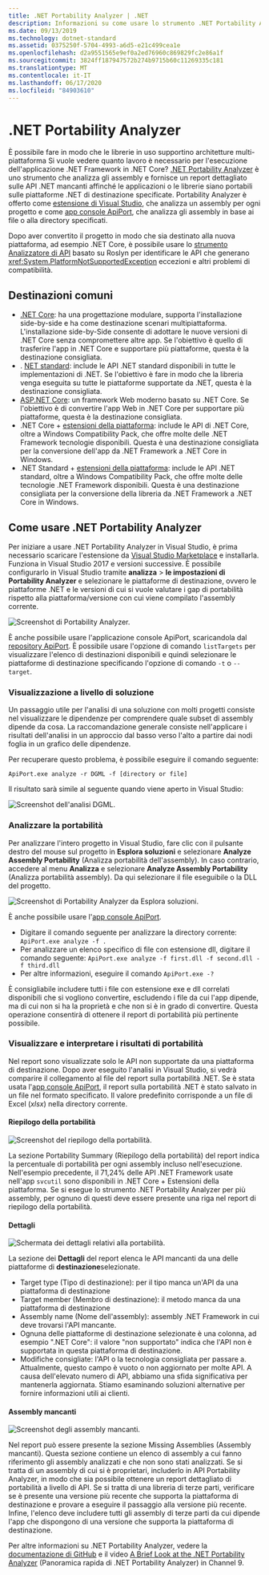 ```yaml
---
title: .NET Portability Analyzer | .NET
description: Informazioni su come usare lo strumento .NET Portability Analyzer per valutare la portabilità del codice tra le diverse implementazioni di .NET, inclusi .NET Core, .NET Standard, UWP e Xamarin.
ms.date: 09/13/2019
ms.technology: dotnet-standard
ms.assetid: 0375250f-5704-4993-a6d5-e21c499cea1e
ms.openlocfilehash: d2a9551565e9ef0a2ed76960c869829fc2e86a1f
ms.sourcegitcommit: 3824ff187947572b274b9715b60c11269335c181
ms.translationtype: MT
ms.contentlocale: it-IT
ms.lasthandoff: 06/17/2020
ms.locfileid: "84903610"
---
```

# <a name="the-net-portability-analyzer"></a>.NET Portability Analyzer

È possibile fare in modo che le librerie in uso supportino architetture multi-piattaforma Si vuole vedere quanto lavoro è necessario per l'esecuzione dell'applicazione .NET Framework in .NET Core? [.NET Portability Analyzer](https://github.com/microsoft/dotnet-apiport) è uno strumento che analizza gli assembly e fornisce un report dettagliato sulle API .NET mancanti affinché le applicazioni o le librerie siano portabili sulle piattaforme .NET di destinazione specificate. Portability Analyzer è offerto come [estensione di Visual Studio](https://marketplace.visualstudio.com/items?itemName=ConnieYau.NETPortabilityAnalyzer), che analizza un assembly per ogni progetto e come [app console ApiPort](https://aka.ms/apiportdownload), che analizza gli assembly in base ai file o alla directory specificati.

Dopo aver convertito il progetto in modo che sia destinato alla nuova piattaforma, ad esempio .NET Core, è possibile usare lo [strumento Analizzatore di API](api-analyzer.md) basato su Roslyn per identificare le API che generano <xref:System.PlatformNotSupportedException> eccezioni e altri problemi di compatibilità.

## <a name="common-targets"></a>Destinazioni comuni

- [.NET Core](../../core/index.yml): ha una progettazione modulare, supporta l'installazione side-by-side e ha come destinazione scenari multipiattaforma. L'installazione side-by-Side consente di adottare le nuove versioni di .NET Core senza compromettere altre app. Se l'obiettivo è quello di trasferire l'app in .NET Core e supportare più piattaforme, questa è la destinazione consigliata.
- . [NET standard](../net-standard.md): include le API .NET standard disponibili in tutte le implementazioni di .NET. Se l'obiettivo è fare in modo che la libreria venga eseguita su tutte le piattaforme supportate da .NET, questa è la destinazione consigliata.
- [ASP.NET Core](/aspnet/core): un framework Web moderno basato su .NET Core. Se l'obiettivo è di convertire l'app Web in .NET Core per supportare più piattaforme, questa è la destinazione consigliata.
- .NET Core + [estensioni della piattaforma](../../core/porting/windows-compat-pack.md): include le API di .NET Core, oltre a Windows Compatibility Pack, che offre molte delle .NET Framework tecnologie disponibili. Questa è una destinazione consigliata per la conversione dell'app da .NET Framework a .NET Core in Windows.
- .NET Standard + [estensioni della piattaforma](../../core/porting/windows-compat-pack.md): include le API .NET standard, oltre a Windows Compatibility Pack, che offre molte delle tecnologie .NET Framework disponibili. Questa è una destinazione consigliata per la conversione della libreria da .NET Framework a .NET Core in Windows.

## <a name="how-to-use-the-net-portability-analyzer"></a>Come usare .NET Portability Analyzer

Per iniziare a usare .NET Portability Analyzer in Visual Studio, è prima necessario scaricare l'estensione da [Visual Studio Marketplace](https://marketplace.visualstudio.com/items?itemName=ConnieYau.NETPortabilityAnalyzer) e installarla. Funziona in Visual Studio 2017 e versioni successive. È possibile configurarlo in Visual Studio tramite **analizza**  >  **le impostazioni di Portability Analyzer** e selezionare le piattaforme di destinazione, ovvero le piattaforme .NET e le versioni di cui si vuole valutare i gap di portabilità rispetto alla piattaforma/versione con cui viene compilato l'assembly corrente.

![Screenshot di Portability Analyzer.](./media/portability-analyzer/portability-screenshot.png)

È anche possibile usare l'applicazione console ApiPort, scaricandola dal [repository ApiPort](https://aka.ms/apiportdownload). È possibile usare l'opzione di comando `listTargets` per visualizzare l'elenco di destinazioni disponibili e quindi selezionare le piattaforme di destinazione specificando l'opzione di comando `-t` o `--target`.

### <a name="solution-wide-view"></a>Visualizzazione a livello di soluzione

Un passaggio utile per l'analisi di una soluzione con molti progetti consiste nel visualizzare le dipendenze per comprendere quale subset di assembly dipende da cosa. La raccomandazione generale consiste nell'applicare i risultati dell'analisi in un approccio dal basso verso l'alto a partire dai nodi foglia in un grafico delle dipendenze.

Per recuperare questo problema, è possibile eseguire il comando seguente:

```
ApiPort.exe analyze -r DGML -f [directory or file]
```

Il risultato sarà simile al seguente quando viene aperto in Visual Studio:

![Screenshot dell'analisi DGML.](./media/portability-analyzer/dgml-example.png)

### <a name="analyze-portability"></a>Analizzare la portabilità
Per analizzare l'intero progetto in Visual Studio, fare clic con il pulsante destro del mouse sul progetto in **Esplora soluzioni** e selezionare **Analyze Assembly Portability** (Analizza portabilità dell'assembly). In caso contrario, accedere al menu **Analizza** e selezionare **Analyze Assembly Portability** (Analizza portabilità assembly). Da qui selezionare il file eseguibile o la DLL del progetto.

![Screenshot di Portability Analyzer da Esplora soluzioni.](./media/portability-analyzer/portability-solution-explorer.png)

È anche possibile usare l'[app console ApiPort](https://aka.ms/apiportdownload).

- Digitare il comando seguente per analizzare la directory corrente: `ApiPort.exe analyze -f .`
- Per analizzare un elenco specifico di file con estensione dll, digitare il comando seguente: `ApiPort.exe analyze -f first.dll -f second.dll -f third.dll`
- Per altre informazioni, eseguire il comando `ApiPort.exe -?`

È consigliabile includere tutti i file con estensione exe e dll correlati disponibili che si vogliono convertire, escludendo i file da cui l'app dipende, ma di cui non si ha la proprietà e che non si è in grado di convertire. Questa operazione consentirà di ottenere il report di portabilità più pertinente possibile.

### <a name="view-and-interpret-portability-result"></a>Visualizzare e interpretare i risultati di portabilità

Nel report sono visualizzate solo le API non supportate da una piattaforma di destinazione.
Dopo aver eseguito l'analisi in Visual Studio, si vedrà comparire il collegamento al file del report sulla portabilità .NET. Se è stata usata l'[app console ApiPort](https://aka.ms/apiportdownload), il report sulla portabilità .NET è stato salvato in un file nel formato specificato. Il valore predefinito corrisponde a un file di Excel (*xlsx*) nella directory corrente.

#### <a name="portability-summary"></a>Riepilogo della portabilità

![Screenshot del riepilogo della portabilità.](./media/portability-analyzer/api-catalog-portablility-summary.png)

La sezione Portability Summary (Riepilogo della portabilità) del report indica la percentuale di portabilità per ogni assembly incluso nell'esecuzione. Nell'esempio precedente, il 71,24% delle API .NET Framework usate nell'app `svcutil` sono disponibili in .NET Core + Estensioni della piattaforma. Se si esegue lo strumento .NET Portability Analyzer per più assembly, per ognuno di questi deve essere presente una riga nel report di riepilogo della portabilità.

#### <a name="details"></a>Dettagli

![Schermata dei dettagli relativi alla portabilità.](./media/portability-analyzer/api-catalog-portablility-details.png)

La sezione dei **Dettagli** del report elenca le API mancanti da una delle piattaforme di **destinazione**selezionate.

- Target type (Tipo di destinazione): per il tipo manca un'API da una piattaforma di destinazione
- Target member (Membro di destinazione): il metodo manca da una piattaforma di destinazione
- Assembly name (Nome dell'assembly): assembly .NET Framework in cui deve trovarsi l'API mancante.
- Ognuna delle piattaforme di destinazione selezionate è una colonna, ad esempio ".NET Core": il valore "non supportato" indica che l'API non è supportata in questa piattaforma di destinazione.
- Modifiche consigliate: l'API o la tecnologia consigliata per passare a. Attualmente, questo campo è vuoto o non aggiornato per molte API. A causa dell'elevato numero di API, abbiamo una sfida significativa per mantenerla aggiornata. Stiamo esaminando soluzioni alternative per fornire informazioni utili ai clienti.

#### <a name="missing-assemblies"></a>Assembly mancanti

![Screenshot degli assembly mancanti.](./media/portability-analyzer/api-catalog-missing-assemblies.png)

Nel report può essere presente la sezione Missing Assemblies (Assembly mancanti). Questa sezione contiene un elenco di assembly a cui fanno riferimento gli assembly analizzati e che non sono stati analizzati. Se si tratta di un assembly di cui si è proprietari, includerlo in API Portability Analyzer, in modo che sia possibile ottenere un report dettagliato di portabilità a livello di API. Se si tratta di una libreria di terze parti, verificare se è presente una versione più recente che supporta la piattaforma di destinazione e provare a eseguire il passaggio alla versione più recente. Infine, l'elenco deve includere tutti gli assembly di terze parti da cui dipende l'app che dispongono di una versione che supporta la piattaforma di destinazione.

Per altre informazioni su .NET Portability Analyzer, vedere la [documentazione di GitHub](https://github.com/Microsoft/dotnet-apiport#documentation) e il video [A Brief Look at the .NET Portability Analyzer](https://channel9.msdn.com/Blogs/Seth-Juarez/A-Brief-Look-at-the-NET-Portability-Analyzer) (Panoramica rapida di .NET Portability Analyzer) in Channel 9.
